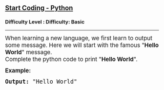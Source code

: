 <h2><a href="https://www.geeksforgeeks.org/problems/start-coding-python--093158/1?page=7&difficulty=Basic&status=unsolved&sortBy=submissions">Start Coding - Python</a></h2><h3>Difficulty Level : Difficulty: Basic</h3><hr><div class="problems_problem_content__Xm_eO"><p><span style="font-size: 14pt;">When learning a new language, we first learn to output some message. Here we will start with the famous "<strong>Hello World</strong>" message.</span><br><span style="font-size: 14pt;">Complete the python code&nbsp;to print "<strong>Hello World</strong>".</span></p>
<p><span style="font-size: 14pt;"><strong>Example:</strong></span></p>
<pre><span style="font-size: 14pt;"><strong>Output: </strong>"Hello World"</span></pre></div>